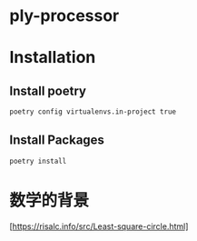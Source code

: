 # ply-processor

# Installation
## Install poetry
```sh
poetry config virtualenvs.in-project true
```

## Install Packages
```sh
poetry install
```

# 数学的背景
[https://risalc.info/src/Least-square-circle.html]

